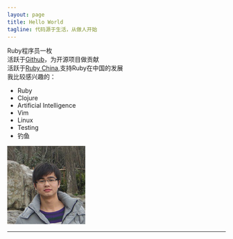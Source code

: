 ```yaml
---
layout: page
title: Hello World
tagline: 代码源于生活，从做人开始
---
```


Ruby程序员一枚   
活跃于[Github](https://github.com/)，为开源项目做贡献  
活跃于[Ruby China](http://ruby-china.org/),支持Ruby在中国的发展  
我比较感兴趣的：

  * Ruby
  * Clojure
  * Artificial Intelligence
  * Vim
  * Linux
  * Testing
  * 钓鱼

<img class="avatar-image" src="./avatar.jpg"/>

***
